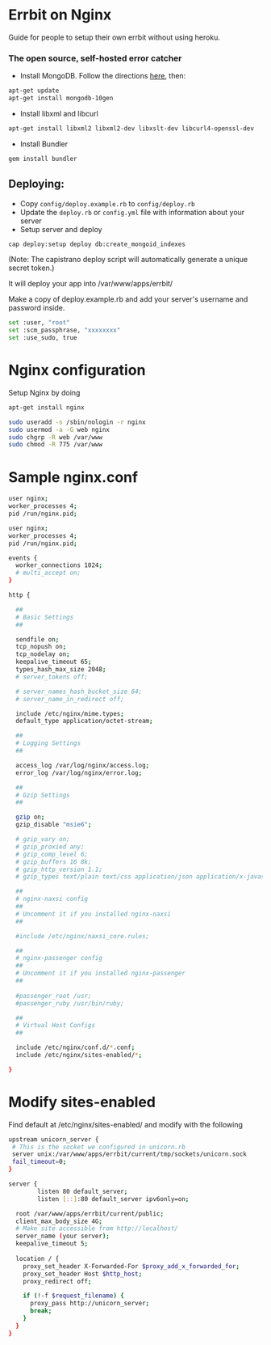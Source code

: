 # Errbit on Nginx

Guide for people to setup their own errbit without using heroku.

### The open source, self-hosted error catcher

  * Install MongoDB. Follow the directions [here](http://www.mongodb.org/display/DOCS/Ubuntu+and+Debian+packages), then:

```bash
apt-get update
apt-get install mongodb-10gen
```

  * Install libxml and libcurl

```bash
apt-get install libxml2 libxml2-dev libxslt-dev libcurl4-openssl-dev
```

  * Install Bundler

```bash
gem install bundler
```

Deploying:
----------

  * Copy `config/deploy.example.rb` to `config/deploy.rb`
  * Update the `deploy.rb` or `config.yml` file with information about your server
  * Setup server and deploy

```bash
cap deploy:setup deploy db:create_mongoid_indexes
```

(Note: The capistrano deploy script will automatically generate a unique secret token.)

It will deploy your app into /var/www/apps/errbit/

Make a copy of deploy.example.rb and add your server's username and password inside.
```bash
set :user, "root"
set :scm_passphrase, "xxxxxxxx"
set :use_sudo, true
```
# Nginx configuration

Setup Nginx by doing 
```bash
apt-get install nginx

sudo useradd -s /sbin/nologin -r nginx
sudo usermod -a -G web nginx
sudo chgrp -R web /var/www
sudo chmod -R 775 /var/www 
```
# Sample nginx.conf

```bash
user nginx;
worker_processes 4;
pid /run/nginx.pid;

user nginx;
worker_processes 4;
pid /run/nginx.pid;

events {
  worker_connections 1024;
  # multi_accept on;
}

http {

  ##
  # Basic Settings
  ##

  sendfile on;
  tcp_nopush on;
  tcp_nodelay on;
  keepalive_timeout 65;
  types_hash_max_size 2048;
  # server_tokens off;

  # server_names_hash_bucket_size 64;
  # server_name_in_redirect off;

  include /etc/nginx/mime.types;
  default_type application/octet-stream;

  ##
  # Logging Settings
  ##

  access_log /var/log/nginx/access.log;
  error_log /var/log/nginx/error.log;

  ##
  # Gzip Settings
  ##

  gzip on;
  gzip_disable "msie6";

  # gzip_vary on;
  # gzip_proxied any;
  # gzip_comp_level 6;
  # gzip_buffers 16 8k;
  # gzip_http_version 1.1;
  # gzip_types text/plain text/css application/json application/x-javascript text/xml application/xml application/xml+rss text/javascript;

  ##
  # nginx-naxsi config
  ##
  # Uncomment it if you installed nginx-naxsi
  ##

  #include /etc/nginx/naxsi_core.rules;

  ##
  # nginx-passenger config
  ##
  # Uncomment it if you installed nginx-passenger
  ##
  
  #passenger_root /usr;
  #passenger_ruby /usr/bin/ruby;

  ##
  # Virtual Host Configs
  ##

  include /etc/nginx/conf.d/*.conf;
  include /etc/nginx/sites-enabled/*;

}

```

# Modify sites-enabled

Find default at /etc/nginx/sites-enabled/ and modify with the following
```bash
upstream unicorn_server {
 # This is the socket we configured in unicorn.rb
 server unix:/var/www/apps/errbit/current/tmp/sockets/unicorn.sock
 fail_timeout=0;
}

server {
        listen 80 default_server;
        listen [::]:80 default_server ipv6only=on;

  root /var/www/apps/errbit/current/public;
  client_max_body_size 4G;
  # Make site accessible from http://localhost/
  server_name (your server);
  keepalive_timeout 5;
  
  location / {
    proxy_set_header X-Forwarded-For $proxy_add_x_forwarded_for;
    proxy_set_header Host $http_host;
    proxy_redirect off;

    if (!-f $request_filename) {
      proxy_pass http://unicorn_server;
      break;
    }
  }
}
```
